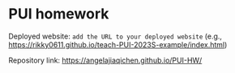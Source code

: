 # PUI homework

Deployed website: `add the URL to your deployed website` (e.g., https://rikky0611.github.io/teach-PUI-2023S-example/index.html)

Repository link: https://angelajiaqichen.github.io/PUI-HW/


